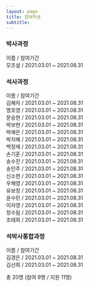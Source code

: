 ```yaml
---
layout: page
title: 참여학생
subtitle:
---
```


### 박사과정
이름 / 참여기간<br>
모조설 / 2021.03.01 ~ 2021.08.31<br>

### 석사과정
이름 / 참여기간<br>
김혜자 / 2021.03.01 ~ 2021.08.31<br>
맹호영 / 2021.03.01 ~ 2021.08.31<br>
문승현 / 2021.03.01 ~ 2021.08.31<br>
박보현 / 2021.03.01 ~ 2021.08.31<br>
박예은 / 2021.03.01 ~ 2021.08.31<br>
박지혜 / 2021.03.01 ~ 2021.08.31<br>
백정재 / 2021.03.01 ~ 2021.08.31<br>
손기훈 / 2021.03.01 ~ 2021.08.31<br>
송수진 / 2021.03.01 ~ 2021.08.31<br>
송인주 / 2021.03.01 ~ 2021.08.31<br>
신소현 / 2021.03.01 ~ 2021.08.31<br>
우채영 / 2021.03.01 ~ 2021.08.31<br>
유보정 / 2021.03.01 ~ 2021.08.31<br>
윤수민 / 2021.03.01 ~ 2021.08.31<br>
이자영 / 2021.03.01 ~ 2021.08.31<br>
정수림 / 2021.03.01 ~ 2021.08.31<br>
조태희 / 2021.03.01 ~ 2021.08.31<br>

### 석박사통합과정
이름 / 참여기간<br>
김경은 / 2021.03.01 ~ 2021.08.31<br>
김선희 / 2021.03.01 ~ 2021.08.31<br>

총 20명 (참여 9명 / 지원 11명)<br>
